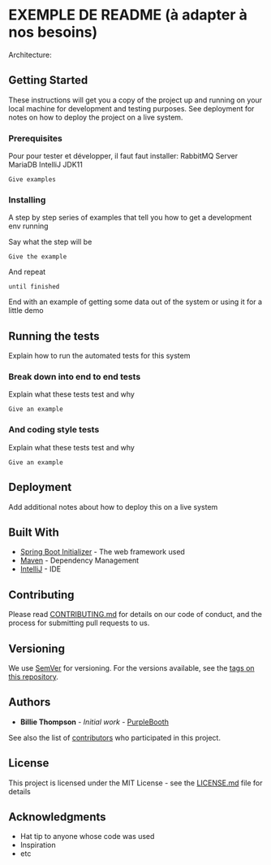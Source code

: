 # EXEMPLE DE README (à adapter à nos besoins)

Architecture:

## Getting Started

These instructions will get you a copy of the project up and running on your local machine for development and testing purposes. See deployment for notes on how to deploy the project on a live system.

### Prerequisites

Pour pour tester et développer, il faut faut installer:
 RabbitMQ Server
 MariaDB
 IntelliJ
 JDK11
```
Give examples
```

### Installing

A step by step series of examples that tell you how to get a development env running

Say what the step will be

```
Give the example
```

And repeat

```
until finished
```

End with an example of getting some data out of the system or using it for a little demo

## Running the tests

Explain how to run the automated tests for this system

### Break down into end to end tests

Explain what these tests test and why

```
Give an example
```

### And coding style tests

Explain what these tests test and why

```
Give an example
```

## Deployment

Add additional notes about how to deploy this on a live system

## Built With

* [Spring Boot Initializer](http://www.dropwizard.io/1.0.2/docs/) - The web framework used
* [Maven](https://maven.apache.org/) - Dependency Management
* [IntelliJ](https://rometools.github.io/rome/) - IDE

## Contributing

Please read [CONTRIBUTING.md](https://gist.github.com/PurpleBooth/b24679402957c63ec426) for details on our code of conduct, and the process for submitting pull requests to us.

## Versioning

We use [SemVer](http://semver.org/) for versioning. For the versions available, see the [tags on this repository](https://github.com/your/project/tags). 

## Authors

* **Billie Thompson** - *Initial work* - [PurpleBooth](https://github.com/PurpleBooth)

See also the list of [contributors](https://github.com/your/project/contributors) who participated in this project.

## License

This project is licensed under the MIT License - see the [LICENSE.md](LICENSE.md) file for details

## Acknowledgments

* Hat tip to anyone whose code was used
* Inspiration
* etc
